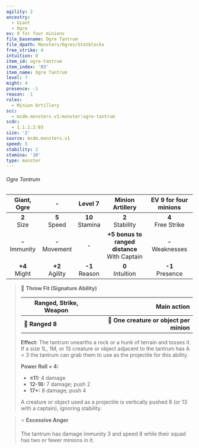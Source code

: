 ```yaml
---
agility: 2
ancestry:
  - Giant
  - Ogre
ev: 9 for four minions
file_basename: Ogre Tantrum
file_dpath: Monsters/Ogres/Statblocks
free_strike: 4
intuition: 0
item_id: ogre-tantrum
item_index: '03'
item_name: Ogre Tantrum
level: 7
might: 4
presence: -1
reason: -1
roles:
  - Minion Artillery
scc:
  - mcdm.monsters.v1:monster:ogre-tantrum
scdc:
  - 1.1.1:2:03
size: '2'
source: mcdm.monsters.v1
speed: 5
stability: 2
stamina: '10'
type: monster
---
```


###### Ogre Tantrum

|     Giant, Ogre     |          -          |       Level 7       |                 Minion Artillery                  | EV 9 for four minions  |
| :-----------------: | :-----------------: | :-----------------: | :-----------------------------------------------: | :--------------------: |
|   **2**<br/> Size   |  **5**<br/> Speed   | **10**<br/> Stamina |               **2**<br/> Stability                | **4**<br/> Free Strike |
| **-**<br/> Immunity | **-**<br/> Movement |          -          | **+5 bonus to ranged distance**<br/> With Captain | **-**<br/> Weaknesses  |
|  **+4**<br/> Might  | **+2**<br/> Agility | **-1**<br/> Reason  |               **0**<br/> Intuition                |  **-1**<br/> Presence  |

<!-- -->
> 🏹 **Throw Fit (Signature Ability)**
>
> | **Ranged, Strike, Weapon** |                          **Main action** |
> | -------------------------- | ---------------------------------------: |
> | **📏 Ranged 8**            | **🎯 One creature or object per minion** |
>
> **Effect:** The tantrum unearths a rock or a hunk of terrain and tosses it. If a size 1L, 1M, or 1S creature or object adjacent to the tantrum has A < 3 the tantrum can grab them to use as the projectile for this ability.
>
> **Power Roll + 4:**
>
> - **≤11:** 4 damage
> - **12-16:** 7 damage; push 2
> - **17+:** 8 damage; push 4
>
> A creature or object used as a projectile is vertically pushed 8 (or 13 with a captain), ignoring stability.

<!-- -->
> ⭐️ **Excessive Anger**
>
> The tantrum has damage immunity 3 and speed 8 while their squad has two or fewer minions in it.
